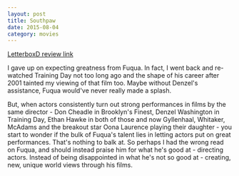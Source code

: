 ```yaml
---
layout: post
title: Southpaw 
date: 2015-08-04
category: movies
---
```

 
[LetterboxD review link](http://letterboxd.com/samarthbhaskar/film/southpaw-2015/)

 I gave up on expecting greatness from Fuqua. In fact, I went back and re-watched Training Day not too long ago and the shape of his career after 2001 tainted my viewing of that film too. Maybe without Denzel's assistance, Fuqua would've never really made a splash.

But, when actors consistently turn out strong performances in films by the same director - Don Cheadle in Brooklyn's Finest, Denzel Washington in Training Day, Ethan Hawke in both of those and now Gyllenhaal, Whitaker, McAdams and the breakout star Oona Laurence playing their daughter - you start to wonder if the bulk of Fuqua's talent lies in letting actors put on great performances. That's nothing to balk at. So perhaps I had the wrong read on Fuqua, and should instead praise him for what he's good at - directing actors. Instead of being disappointed in what he's not so good at - creating, new, unique world views through his films.
